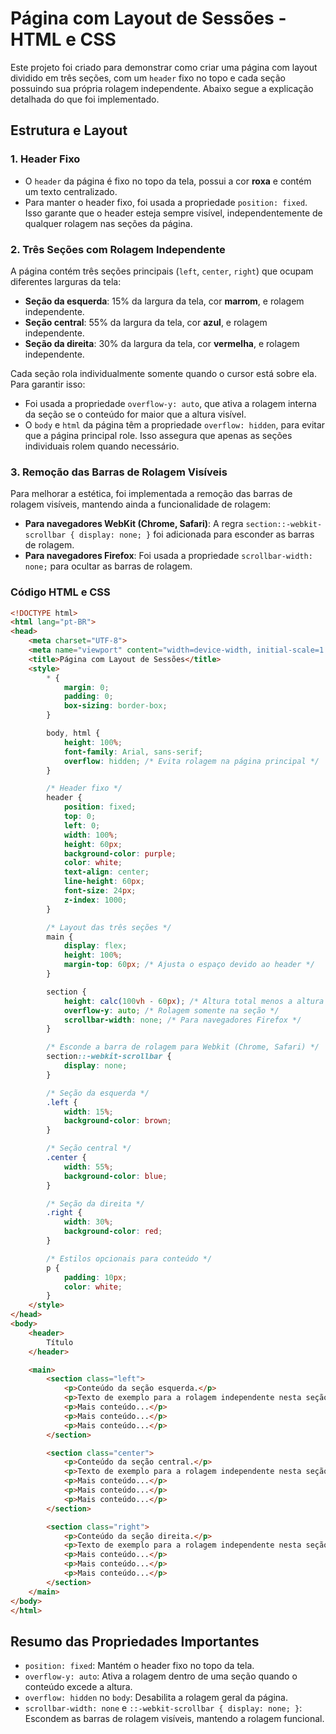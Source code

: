 
# Página com Layout de Sessões - HTML e CSS

Este projeto foi criado para demonstrar como criar uma página com layout dividido em três seções, com um `header` fixo no topo e cada seção possuindo sua própria rolagem independente. Abaixo segue a explicação detalhada do que foi implementado.

## Estrutura e Layout

### 1. Header Fixo
- O `header` da página é fixo no topo da tela, possui a cor **roxa** e contém um texto centralizado.
- Para manter o header fixo, foi usada a propriedade `position: fixed`. Isso garante que o header esteja sempre visível, independentemente de qualquer rolagem nas seções da página.

### 2. Três Seções com Rolagem Independente
A página contém três seções principais (`left`, `center`, `right`) que ocupam diferentes larguras da tela:
- **Seção da esquerda**: 15% da largura da tela, cor **marrom**, e rolagem independente.
- **Seção central**: 55% da largura da tela, cor **azul**, e rolagem independente.
- **Seção da direita**: 30% da largura da tela, cor **vermelha**, e rolagem independente.

Cada seção rola individualmente somente quando o cursor está sobre ela. Para garantir isso:
- Foi usada a propriedade `overflow-y: auto`, que ativa a rolagem interna da seção se o conteúdo for maior que a altura visível.
- O `body` e `html` da página têm a propriedade `overflow: hidden`, para evitar que a página principal role. Isso assegura que apenas as seções individuais rolem quando necessário.

### 3. Remoção das Barras de Rolagem Visíveis
Para melhorar a estética, foi implementada a remoção das barras de rolagem visíveis, mantendo ainda a funcionalidade de rolagem:
- **Para navegadores WebKit (Chrome, Safari)**: A regra `section::-webkit-scrollbar { display: none; }` foi adicionada para esconder as barras de rolagem.
- **Para navegadores Firefox**: Foi usada a propriedade `scrollbar-width: none;` para ocultar as barras de rolagem.

### Código HTML e CSS

```html
<!DOCTYPE html>
<html lang="pt-BR">
<head>
    <meta charset="UTF-8">
    <meta name="viewport" content="width=device-width, initial-scale=1.0">
    <title>Página com Layout de Sessões</title>
    <style>
        * {
            margin: 0;
            padding: 0;
            box-sizing: border-box;
        }

        body, html {
            height: 100%;
            font-family: Arial, sans-serif;
            overflow: hidden; /* Evita rolagem na página principal */
        }

        /* Header fixo */
        header {
            position: fixed;
            top: 0;
            left: 0;
            width: 100%;
            height: 60px;
            background-color: purple;
            color: white;
            text-align: center;
            line-height: 60px;
            font-size: 24px;
            z-index: 1000;
        }

        /* Layout das três seções */
        main {
            display: flex;
            height: 100%;
            margin-top: 60px; /* Ajusta o espaço devido ao header */
        }

        section {
            height: calc(100vh - 60px); /* Altura total menos a altura do header */
            overflow-y: auto; /* Rolagem somente na seção */
            scrollbar-width: none; /* Para navegadores Firefox */
        }

        /* Esconde a barra de rolagem para Webkit (Chrome, Safari) */
        section::-webkit-scrollbar {
            display: none;
        }

        /* Seção da esquerda */
        .left {
            width: 15%;
            background-color: brown;
        }

        /* Seção central */
        .center {
            width: 55%;
            background-color: blue;
        }

        /* Seção da direita */
        .right {
            width: 30%;
            background-color: red;
        }

        /* Estilos opcionais para conteúdo */
        p {
            padding: 10px;
            color: white;
        }
    </style>
</head>
<body>
    <header>
        Título
    </header>

    <main>
        <section class="left">
            <p>Conteúdo da seção esquerda.</p>
            <p>Texto de exemplo para a rolagem independente nesta seção. Adicione mais conteúdo para testar a rolagem.</p>
            <p>Mais conteúdo...</p>
            <p>Mais conteúdo...</p>
            <p>Mais conteúdo...</p>
        </section>

        <section class="center">
            <p>Conteúdo da seção central.</p>
            <p>Texto de exemplo para a rolagem independente nesta seção. Adicione mais conteúdo para testar a rolagem.</p>
            <p>Mais conteúdo...</p>
            <p>Mais conteúdo...</p>
            <p>Mais conteúdo...</p>
        </section>

        <section class="right">
            <p>Conteúdo da seção direita.</p>
            <p>Texto de exemplo para a rolagem independente nesta seção. Adicione mais conteúdo para testar a rolagem.</p>
            <p>Mais conteúdo...</p>
            <p>Mais conteúdo...</p>
            <p>Mais conteúdo...</p>
        </section>
    </main>
</body>
</html>
```

## Resumo das Propriedades Importantes
- `position: fixed`: Mantém o header fixo no topo da tela.
- `overflow-y: auto`: Ativa a rolagem dentro de uma seção quando o conteúdo excede a altura.
- `overflow: hidden` no `body`: Desabilita a rolagem geral da página.
- `scrollbar-width: none` e `::-webkit-scrollbar { display: none; }`: Escondem as barras de rolagem visíveis, mantendo a rolagem funcional.
